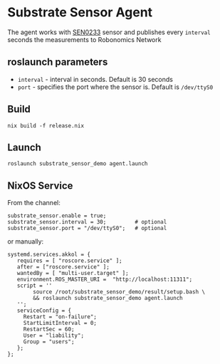# Substrate Sensor Agent

The agent works with [SEN0233](https://wiki.dfrobot.com/Air_Quality_Monitor__PM_2.5,_Formaldehyde,_Temperature_&_Humidity_Sensor__SKU__SEN0233) sensor and publishes every `interval` seconds the measurements to Robonomics Network

## roslaunch parameters

* `interval` - interval in seconds. Default is 30 seconds
* `port` - specifies the port where the sensor is. Default is `/dev/ttyS0`

## Build

```
nix build -f release.nix
```

## Launch

```
roslaunch substrate_sensor_demo agent.launch
```

## NixOS Service

From the channel:

```
substrate_sensor.enable = true;
substrate_sensor.interval = 30;         # optional
substrate_sensor.port = "/dev/ttyS0";   # optional
```

or manually:

```
systemd.services.akkol = {
   requires = [ "roscore.service" ];  
   after = ["roscore.service" ];
   wantedBy = [ "multi-user.target" ];
   environment.ROS_MASTER_URI =  "http://localhost:11311";
   script = ''
        source /root/substrate_sensor_demo/result/setup.bash \
        && roslaunch substrate_sensor_demo agent.launch 
   '';
   serviceConfig = {
     Restart = "on-failure";
     StartLimitInterval = 0;
     RestartSec = 60;
     User = "liability";
     Group = "users";
   };
};
```

